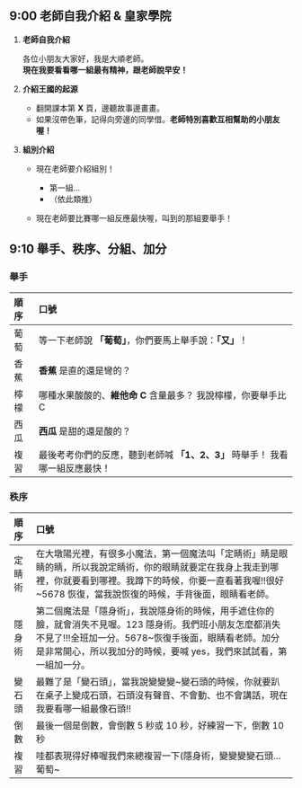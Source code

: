 ## 9:00 老師自我介紹 & 皇家學院

1. **老師自我介紹**  

   各位小朋友大家好，我是大順老師。  
   **現在我要看看哪一組最有精神，跟老師說早安！**

2. **介紹王國的起源**  
   - 翻開課本第 **X** 頁，邊聽故事邊畫畫。  
   - 如果沒帶色筆，記得向旁邊的同學借。**老師特別喜歡互相幫助的小朋友喔！**

3. **組別介紹**  
   - 現在老師要介紹組別！  
     - 第一組…  
     - （依此類推）

   - 現在老師要比賽哪一組反應最快喔，叫到的那組要舉手！  


## 9:10 舉手、秩序、分組、加分

### **舉手**  
| 順序 | 口號 |
| :--    |:--|
| 葡萄 | 等一下老師說 **「葡萄」**，你們要馬上舉手說：**「又」**！|
| 香蕉 | **香蕉** 是直的還是彎的？|
| 檸檬 | 哪種水果酸酸的、**維他命 C** 含量最多？  我說檸檬，你要舉手比 C|
| 西瓜 | **西瓜** 是甜的還是酸的？|
| 複習 | 最後考考你們的反應，聽到老師喊 **「1、2、3」** 時舉手！ 我看哪一組反應最快！|
### **秩序**  

| 順序 | 口號 |
| :-----  |:--|
| 定睛術  | 在大墩陽光裡，有很多小魔法，第一個魔法叫「定睛術」睛是眼睛的睛，所以我說定睛術，你的眼睛就要定在我身上我走到哪裡，你就要看到哪裡。我蹲下的時候，你要一直看著我喔!!很好~5678 恢復，當我說恢復的時候，手背後面，眼睛看老師。 |
| 隱身術 | 第二個魔法是「隱身術」，我說隱身術的時候，用手遮住你的臉，就會消失不見喔。123 隱身術。我們班小朋友怎麼都消失不見了!!!全班加一分。5678~恢復手後面，眼睛看老師。加分是非常開心，所以我加分的時候，要喊 yes，我們來試試看，第一組加一分。|
| 變石頭 | 最難了是「變石頭」，當我說變變變~變石頭的時候，你就要趴在桌子上變成石頭，石頭沒有聲音、不會動、也不會講話，現在我要看哪一組最像石頭!!|
| 倒數 | 最後一個是倒數，會倒數 5 秒或 10 秒，好練習一下，倒數 10 秒 |
| 複習 | 哇都表現得好棒喔我們來總複習一下(隱身術，變變變變石頭…葡萄~ |
